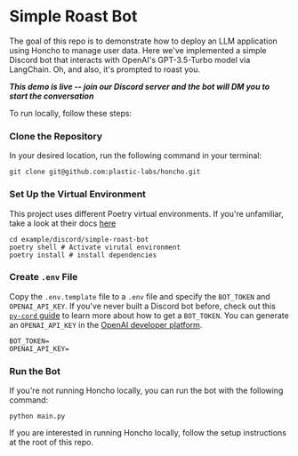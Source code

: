 # Simple Roast Bot

The goal of this repo is to demonstrate how to deploy an LLM application using Honcho to manage user data. Here we've implemented a simple Discord bot that interacts with OpenAI's GPT-3.5-Turbo model via LangChain. Oh, and also, it's prompted to roast you.

***This demo is live -- join our Discord server and the bot will DM you to start the conversation***

To run locally, follow these steps:

### Clone the Repository

In your desired location, run the following command in your terminal:
```
git clone git@github.com:plastic-labs/honcho.git
```

### Set Up the Virtual Environment

This project uses different Poetry virtual environments. If you're unfamiliar, take a look at their docs [here](https://python-poetry.org/docs/)

```
cd example/discord/simple-roast-bot
poetry shell # Activate virutal environment
poetry install # install dependencies
```

### Create `.env` File

Copy the `.env.template` file to a `.env` file and specify the `BOT_TOKEN` and `OPENAI_API_KEY`. If you've never built a Discord bot before, check out this [`py-cord` guide](https://guide.pycord.dev/getting-started/creating-your-first-bot) to learn more about how to get a `BOT_TOKEN`. You can generate an `OPENAI_API_KEY` in the [OpenAI developer platform](https://platform.openai.com/docs/overview).

```
BOT_TOKEN=
OPENAI_API_KEY=
```

### Run the Bot

If you're not running Honcho locally, you can run the bot with the following command:
```
python main.py
```

If you are interested in running Honcho locally, follow the setup instructions at the root of this repo.